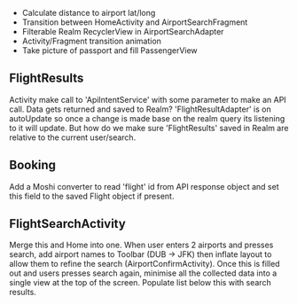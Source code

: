 * Calculate distance to airport lat/long
* Transition between HomeActivity and AirportSearchFragment
* Filterable Realm RecyclerView in AirportSearchAdapter
* Activity/Fragment transition animation
* Take picture of passport and fill PassengerView

## FlightResults
Activity make call to 'ApiIntentService' with some parameter to make an API call. Data gets returned
and saved to Realm? 'FlightResultAdapter' is on autoUpdate so once a change is made base on the realm query
its listening to it will update. But how do we make sure 'FlightResults' saved in Realm are relative to
the current user/search.

## Booking
Add a Moshi converter to read 'flight' id from API response object and set this field to the saved Flight object if present.

## FlightSearchActivity
Merge this and Home into one. When user enters 2 airports and presses search, add airport names to Toolbar (DUB -> JFK) then inflate layout
to allow them to refine the search (AirportConfirmActivity). Once this is filled out and users presses search again, minimise all the collected
data into a single view at the top of the screen. Populate list below this with search results.